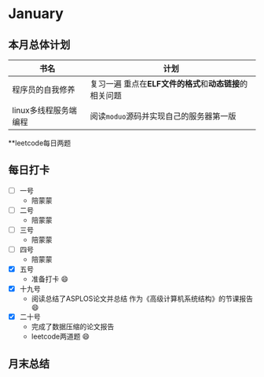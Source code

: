# January
## 本月总体计划
书名 | 计划
---- | ----
程序员的自我修养 | 复习一遍 重点在**ELF文件的格式**和**动态链接**的相关问题
linux多线程服务端编程 | 阅读`moduo`源码并实现自己的服务器第一版

**leetcode每日两题

## 每日打卡
- [ ] 一号  
  * 陪蒙蒙
- [ ] 二号  
  * 陪蒙蒙
- [ ] 三号
  * 陪蒙蒙
- [ ] 四号
  * 陪蒙蒙
- [x] 五号
  * 准备打卡 :smile:
- [x] 十九号
  * 阅读总结了ASPLOS论文并总结 作为《高级计算机系统结构》的节课报告 :smile:
- [x] 二十号
  * 完成了数据压缩的论文报告 
  * leetcode两道题 :smile:

## 月末总结
